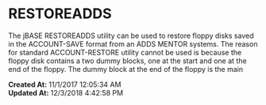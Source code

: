 # RESTOREADDS

The jBASE RESTOREADDS utility can be used to restore floppy disks saved in the ACCOUNT-SAVE format from an ADDS MENTOR systems. The reason for standard ACCOUNT-RESTORE utility cannot be used is because the floppy disk contains a two dummy blocks, one at the start and one at the end of the floppy. The dummy block at the end of the floppy is the main   

**Created At:** 11/1/2017 12:05:34 AM  
**Updated At:** 12/3/2018 4:42:58 PM  

